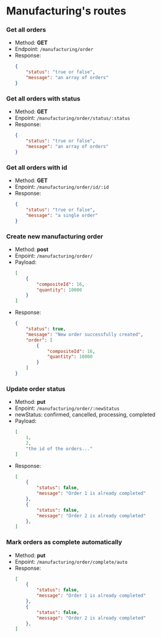 # Manufacturing's routes

### Get all orders
- Method: **GET**
- Endpoint: `/manufacturing/order`
- Response:
    ```JSON
    {
        "status": "true or false",
        "message": "an array of orders"
    }
    ```

### Get all orders with status
- Method: **GET**
- Enpoint: `/manufacturing/order/status/:status`
- Response:
    ```JSON
    {
        "status": "true or false",
        "message": "an array of orders"
    }
    ```

### Get all orders with id
- Method: **GET**
- Enpoint: `/manufacturing/order/id/:id`
- Response:
    ```JSON
    {
        "status": "true or false",
        "message": "a single order"
    }
    ```

### Create new manufacturing order
- Method: **post**
- Enpoint: `/manufacturing/order/`
- Payload:
    ```JSON
    [
        {
            "compositeId": 16,
            "quantity": 10000
        }
    ]
    ```
- Response:
    ```JSON
    {
        "status": true,
        "message": "New order successfully created",
        "order": [
            {
                "compositeId": 16,
                "quantity": 10000
            }
        ]
    }
    ```

### Update order status
- Method: **put**
- Enpoint: `/manufacturing/order/:newStatus`
- newStatus: confirmed, cancelled, processing, completed
- Payload:
    ```JSON
    [
        1,
        2,
        "the id of the orders..."
    ]
    ```
- Response:
    ```JSON
    [
        {
            "status": false,
            "message": "Order 1 is already completed"
        },
        {
            "status": false,
            "message": "Order 2 is already completed"
        },
    ]
    ```

### Mark orders as complete automatically
- Method: **put**
- Enpoint: `/manufacturing/order/complete/auto`
- Response:
    ```JSON
    [
        {
            "status": false,
            "message": "Order 1 is already completed"
        },
        {
            "status": false,
            "message": "Order 2 is already completed"
        },
    ]
    ```